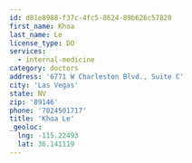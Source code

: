 ```yaml
---
id: d81e8988-f37c-4fc5-8624-89b626c57820
first_name: Khoa
last_name: Le
license_type: DO
services:
  - internal-medicine
category: doctors
address: '6771 W Charleston Blvd., Suite C'
city: 'Las Vegas'
state: NV
zip: '89146'
phone: '7024501717'
title: 'Khoa Le'
_geoloc:
  lng: -115.22493
  lat: 36.141119
---
```

